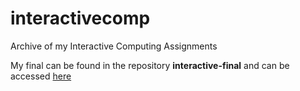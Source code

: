 # interactivecomp
Archive of my Interactive Computing Assignments

My final can be found in the repository **interactive-final** and can be accessed [here](https://willmonahan.github.io/interactive-final/game/)
